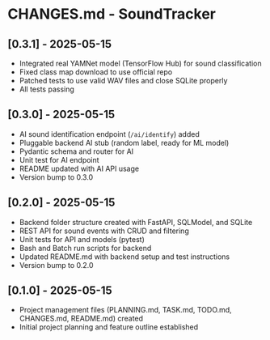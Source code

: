 # CHANGES.md - SoundTracker

## [0.3.1] - 2025-05-15
- Integrated real YAMNet model (TensorFlow Hub) for sound classification
- Fixed class map download to use official repo
- Patched tests to use valid WAV files and close SQLite properly
- All tests passing

## [0.3.0] - 2025-05-15
- AI sound identification endpoint (`/ai/identify`) added
- Pluggable backend AI stub (random label, ready for ML model)
- Pydantic schema and router for AI
- Unit test for AI endpoint
- README updated with AI API usage
- Version bump to 0.3.0

## [0.2.0] - 2025-05-15
- Backend folder structure created with FastAPI, SQLModel, and SQLite
- REST API for sound events with CRUD and filtering
- Unit tests for API and models (pytest)
- Bash and Batch run scripts for backend
- Updated README.md with backend setup and test instructions
- Version bump to 0.2.0

## [0.1.0] - 2025-05-15
- Project management files (PLANNING.md, TASK.md, TODO.md, CHANGES.md, README.md) created
- Initial project planning and feature outline established

